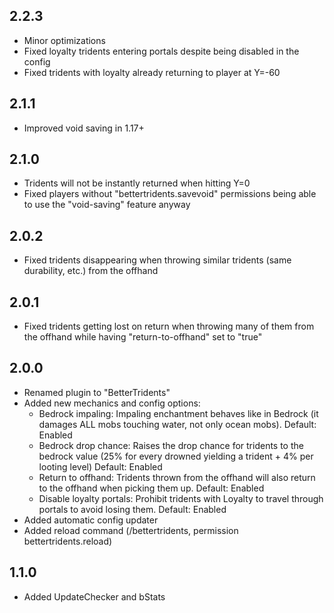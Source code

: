 ## 2.2.3
- Minor optimizations
- Fixed loyalty tridents entering portals despite being disabled in the config
- Fixed tridents with loyalty already returning to player at Y=-60

## 2.1.1
- Improved void saving in 1.17+

## 2.1.0
- Tridents will not be instantly returned when hitting Y=0
- Fixed players without "bettertridents.savevoid" permissions being able to use the "void-saving" feature anyway

## 2.0.2
- Fixed tridents disappearing when throwing similar tridents (same durability, etc.) from the offhand

## 2.0.1
- Fixed tridents getting lost on return when throwing many of them from the offhand while having "return-to-offhand" set to "true"

## 2.0.0
- Renamed plugin to "BetterTridents"
- Added new mechanics and config options:
  - Bedrock impaling: Impaling enchantment behaves like in Bedrock (it damages ALL mobs touching water, not only ocean mobs). Default: Enabled
  - Bedrock drop chance: Raises the drop chance for tridents to the bedrock value (25% for every drowned yielding a trident + 4% per looting level) Default: Enabled
  - Return to offhand: Tridents thrown from the offhand will also return to the offhand when picking them up. Default: Enabled
  - Disable loyalty portals: Prohibit tridents with Loyalty to travel through portals to avoid losing them. Default: Enabled
- Added automatic config updater
- Added reload command (/bettertridents, permission bettertridents.reload)

## 1.1.0
- Added UpdateChecker and bStats